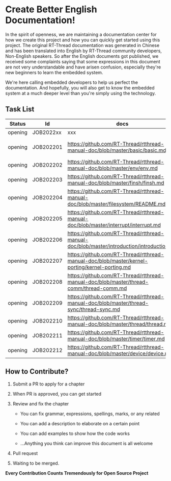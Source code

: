 # Create Better English Documentation!

In the spirit of openness, we are maintaining a documentation center for how we create this project and how you can quickly get started using this project. The original RT-Thread documentation was generated in Chinese and has been translated into English by RT-Thread community developers, Non-English speakers. So after the English documents got published, we received some complaints saying that some expressions in this document are not very understandable and have arisen confusion, especially they're new beginners to learn the embedded system. 

We're here calling embedded developers to help us perfect the documentation. And hopefully, you will also get to know the embedded system at a much deeper level than you're simply using the technology.

## Task List


| Status  | Id        | docs                                                         | applicant    |
| :-----: | --------- | ------------------------------------------------------------ | ------------ |
| opening | JOB2022xx | xxx                                                          | Tom(example) |
| opening | JOB202201 | https://github.com/RT-Thread/rtthread-manual-doc/blob/master/basic/basic.md | [tushar-wiz](https://github.com/tushar-wiz) & [byte-me-stan](https://github.com/byte-me-stan)|
| opening | JOB202202 | https://github.com/RT-Thread/rtthread-manual-doc/blob/master/env/env.md |     byte-me-stan         |
| opening | JOB202203 | https://github.com/RT-Thread/rtthread-manual-doc/blob/master/finsh/finsh.md |              |
| opening | JOB202204 | https://github.com/RT-Thread/rtthread-manual-doc/blob/master/filesystem/README.md |  byte-me-stan             |
| opening | JOB202205 | https://github.com/RT-Thread/rtthread-manual-doc/blob/master/interrupt/interrupt.md |  byte-me-stan             |
| opening | JOB202206 | https://github.com/RT-Thread/rtthread-manual-doc/blob/master/introduction/introduction.md |              |
| opening | JOB202207 | https://github.com/RT-Thread/rtthread-manual-doc/blob/master/kernel-porting/kernel-porting.md |   byte-me-stan            |
| opening | JOB202208 | https://github.com/RT-Thread/rtthread-manual-doc/blob/master/thread-comm/thread-comm.md |     byte-me-stan          |
| opening | JOB202209 | https://github.com/RT-Thread/rtthread-manual-doc/blob/master/thread-sync/thread-sync.md |   byte-me-stan            |
| opening | JOB202210 | https://github.com/RT-Thread/rtthread-manual-doc/blob/master/thread/thread.md |   byte-me-stan            |
| opening | JOB202211 | https://github.com/RT-Thread/rtthread-manual-doc/blob/master/timer/timer.md |        byte-me-stan       |
| opening | JOB202212 | https://github.com/RT-Thread/rtthread-manual-doc/blob/master/device/device.md |   byte-me-stan            |

## How to Contribute?

1. Submit a PR to apply for a chapter

2. When PR is approved, you can get started

3. Review and fix the chapter

   - You can fix grammar, expressions, spellings, marks, or any related

   - You can add a description to elaborate on a certain point

   - You can add examples to show how the code works

   - ...Anything you think can improve this document is all welcome

3. Pull request
4. Waiting to be merged. 

**Every Contribution Counts Tremendously for Open Source Project**

